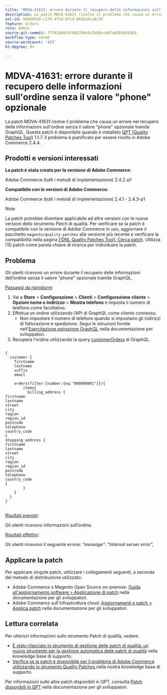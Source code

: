 ```yaml
---
title: 'MDVA-41631: errore durante il recupero delle informazioni sull''ordine senza il valore "phone" opzionale'
description: La patch MDVA-41631 risolve il problema che causa un errore nel recupero delle informazioni sull'ordine senza il valore "phone" opzionale tramite GraphQL. Questa patch è disponibile quando è installato [Quality Patches Tool (QPT)](/help/announcements/adobe-commerce-announcements/magento-quality-patches-released-new-tool-to-self-serve-quality-patches.md) 1.1.7. Il problema è pianificato per essere risolto in Adobe Commerce 2.4.4.
exl-id: 94b0b918-c1f9-4f5d-8fcd-8b92a9ca8c59
feature: Orders
role: Admin
source-git-commit: 77f41d6034f985794e5c5b89cc007a69858683b9
workflow-type: tm+mt
source-wordcount: '423'
ht-degree: 0%

---
```


# MDVA-41631: errore durante il recupero delle informazioni sull&#39;ordine senza il valore &quot;phone&quot; opzionale

La patch MDVA-41631 risolve il problema che causa un errore nel recupero delle informazioni sull&#39;ordine senza il valore &quot;phone&quot; opzionale tramite GraphQL. Questa patch è disponibile quando è installato [QPT (Quality Patches Tool)](/help/announcements/adobe-commerce-announcements/magento-quality-patches-released-new-tool-to-self-serve-quality-patches.md) 1.1.7. Il problema è pianificato per essere risolto in Adobe Commerce 2.4.4.

## Prodotti e versioni interessati

**La patch è stata creata per la versione di Adobe Commerce:**

Adobe Commerce (tutti i metodi di implementazione) 2.4.2-p1

**Compatibile con le versioni di Adobe Commerce:**

Adobe Commerce (tutti i metodi di implementazione) 2.4.1 - 2.4.3-p1

>[!NOTE]
>
>La patch potrebbe diventare applicabile ad altre versioni con le nuove versioni dello strumento Patch di qualità. Per verificare se la patch è compatibile con la versione di Adobe Commerce in uso, aggiornare il pacchetto `magento/quality-patches` alla versione più recente e verificare la compatibilità nella pagina [[!DNL Quality Patches Tool]: Cerca patch](https://experienceleague.adobe.com/tools/commerce-quality-patches/index.html?lang=it). Utilizza l’ID patch come parola chiave di ricerca per individuare la patch.

## Problema

Gli utenti ricevono un errore durante il recupero delle informazioni dell’ordine senza il valore &quot;phone&quot; opzionale tramite GraphQL.

<u>Passaggi da riprodurre</u>:

1. Vai a **Store** > **Configurazione** > **Clienti** > **Configurazione cliente** > **Opzioni nome e indirizzo** > **Mostra telefono** e imposta il numero di telefono come facoltativo.
1. Effettua un ordine utilizzando l’API di GraphQL come cliente connesso.
   * Non impostare il numero di telefono quando si impostano gli indirizzi di fatturazione e spedizione. Segui le istruzioni fornite nell&#39;[Esercitazione estrazione GraphQL](https://developer.adobe.com/commerce/webapi/graphql/tutorials/checkout/) nella documentazione per sviluppatori.
1. Recupera l&#39;ordine utilizzando la query [customerOrders](https://developer.adobe.com/commerce/webapi/graphql/schema/customer/queries/orders/) di GraphQL.

<pre>
<code class="language-graphql">
&lbrace;
  customer &lbrace;
    firstname
    lastname
    suffix
    email

    orders(filter:{number:{eq:"000000001"}})&lbrace;
        items&lbrace;
          billing_address &lbrace;
firstname
lastname
street
city
region
region_id
postcode
telephone
country_code
&rbrace;
shipping_address &lbrace;
firstname
lastname
street
city
region
region_id
postcode
telephone
country_code
&rbrace;
        &rbrace;
    &rbrace;
  &rbrace;
&rbrace;
</code>
</pre>

<u>Risultati previsti</u>:

Gli utenti ricevono informazioni sull’ordine.

<u>Risultati effettivi</u>:

Gli utenti ricevono il seguente errore: *&quot;message&quot;: &quot;Internal server error&quot;,*

## Applicare la patch

Per applicare singole patch, utilizzare i collegamenti seguenti, a seconda del metodo di distribuzione utilizzato:

* Adobe Commerce o Magento Open Source on-premise: [Guida all&#39;aggiornamento software > Applicazione di patch](https://experienceleague.adobe.com/it/docs/commerce-operations/tools/quality-patches-tool/usage) nella documentazione per gli sviluppatori.
* Adobe Commerce sull&#39;infrastruttura cloud: [Aggiornamenti e patch > Applica patch](https://experienceleague.adobe.com/it/docs/commerce-cloud-service/user-guide/develop/upgrade/apply-patches) nella documentazione per gli sviluppatori.

## Lettura correlata

Per ulteriori informazioni sullo strumento Patch di qualità, vedere:

* [È stato rilasciato lo strumento di gestione delle patch di qualità: un nuovo strumento per la gestione automatica delle patch di qualità](/help/announcements/adobe-commerce-announcements/magento-quality-patches-released-new-tool-to-self-serve-quality-patches.md) nella knowledge base di supporto.
* [Verifica se la patch è disponibile per il problema di Adobe Commerce utilizzando lo strumento Quality Patches ](/help/support-tools/patches-available-in-qpt-tool/check-patch-for-magento-issue-with-magento-quality-patches.md) nella nostra knowledge base di supporto.

Per informazioni sulle altre patch disponibili in QPT, consulta [Patch disponibili in QPT](https://experienceleague.adobe.com/tools/commerce-quality-patches/index.html?lang=it) nella documentazione per gli sviluppatori.
